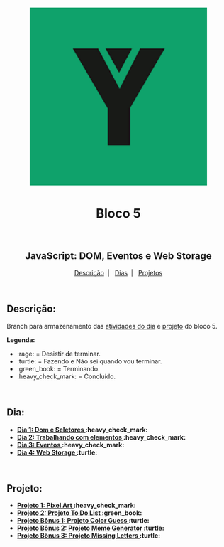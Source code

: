 <h1 align="center">
  <img alt="Imagem da Trybe" src="Imagens/trybe.png" width="400px">
</h1>

<h1 align="center">Bloco 5</h1>
</br>
<h2 align="center">JavaScript: DOM, Eventos e Web Storage</h2>

<p align="center">
  <a href="#descricao">Descrição</a>&nbsp;&nbsp;|&nbsp;&nbsp;
  <a href="#dia">Dias</a>&nbsp;&nbsp;|&nbsp;&nbsp;
  <a href="#projeto">Projetos</a>
</p>

</br>
<h2 id="descricao"><strong>Descrição:</strong></h2>
<p>Branch para armazenamento das <a href="#dia">atividades do dia</a> e <a href="#projeto">projeto</a> do bloco 5.</p>
<strong>Legenda:</strong>
<ul>
 <li>:rage: = Desistir de terminar.</li>
 <li>:turtle: = Fazendo e Não sei quando vou terminar.</li>
 <li>:green_book: = Terminando.</li>
 <li>:heavy_check_mark: = Concluído.</li>
</ul>

</br>
<h2 id="dia"><strong>Dia:<strong></h2>
<ul>
  <li><a href="Bloco_5/Dia_1/">Dia 1: Dom e Seletores </a>:heavy_check_mark:</li>
  <li><a href="Bloco_5/Dia_2/">Dia 2: Trabalhando com elementos </a>:heavy_check_mark:</li>
  <li><a href="Bloco_5/Dia_3/">Dia 3: Eventos </a>:heavy_check_mark:</li>
  <li><a href="Bloco_5/Dia_4/">Dia 4: Web Storage </a>:turtle:</li>
</ul>

</br>
<h2 id="projeto"><strong>Projeto:<strong></h2>
<ul>
  <li><a href="Bloco_5/Projeto_Pixel_Art/">Projeto 1: Pixel Art </a>:heavy_check_mark:</li>
  <li><a href="Bloco_5/Projeto_To_Do_List/">Projeto 2: Projeto To Do List </a>:green_book:</li>
  <li><a href="Bloco_5/Projeto_Color_Guess/">Projeto Bônus 1: Projeto Color Guess </a>:turtle:</li>
  <li><a href="Bloco_5/Projeto_Meme_Generator/">Projeto Bônus 2: Projeto Meme Generator </a>:turtle:</li>
  <li><a href="Bloco_5/Projeto_Missing_Letters/">Projeto Bônus 3: Projeto Missing Letters </a>:turtle:</li>
</ul>